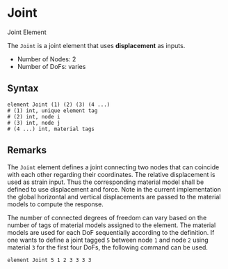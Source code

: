 # Joint

Joint Element

The `Joint` is a joint element that uses **displacement** as inputs.

* Number of Nodes: 2
* Number of DoFs: varies

## Syntax

```
element Joint (1) (2) (3) (4 ...)
# (1) int, unique element tag
# (2) int, node i
# (3) int, node j
# (4 ...) int, material tags
```

## Remarks

The `Joint` element defines a joint connecting two nodes that can coincide with each other regarding their coordinates. The relative displacement is used as strain input. Thus the corresponding material model shall be defined to use displacement and force. Note in the current implementation the global horizontal and vertical displacements are passed to the material models to compute the response.

The number of connected degrees of freedom can vary based on the number of tags of material models assigned to the element. The material models are used for each DoF sequentially according to the definition. If one wants to define a joint tagged `5` between node `1` and node `2` using material `3` for the first four DoFs, the following command can be used.

```
element Joint 5 1 2 3 3 3 3
```
